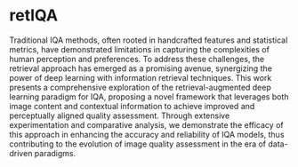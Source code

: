 # retIQA
Traditional IQA methods, often rooted in handcrafted features and statistical metrics, have demonstrated limitations in capturing the complexities of human perception and preferences. To address these challenges, the retrieval approach has emerged as a promising avenue, synergizing the power of deep learning with information retrieval techniques. This work presents a comprehensive exploration of the retrieval-augmented deep learning paradigm for IQA, proposing a novel framework that leverages both image content and contextual information to achieve improved and perceptually aligned quality assessment. Through extensive experimentation and comparative analysis, we demonstrate the efficacy of this approach in enhancing the accuracy and reliability of IQA models, thus contributing to the evolution of image quality assessment in the era of data-driven paradigms.
